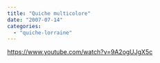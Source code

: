 ```yaml
---
title: "Quiche multicolore"
date: "2007-07-14"
categories: 
  - "quiche-lorraine"
---
```


https://www.youtube.com/watch?v=9A2ogUJgX5c
